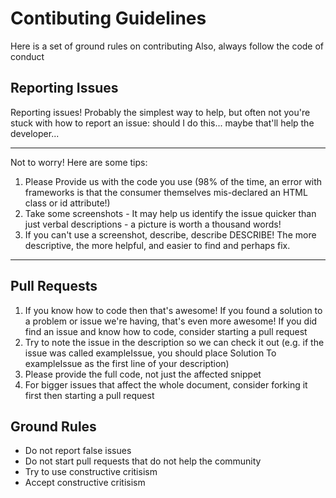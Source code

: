 # Contibuting Guidelines
Here is a set of ground rules on contributing
Also, always follow the code of conduct
## Reporting Issues
Reporting issues! Probably the simplest way to help, but often not you're stuck with how to report an issue: 
should I do this... maybe that'll help the developer...
***
Not to worry! Here are some tips:

1. Please Provide us with the code you use (98% of the time, an error with frameworks is that the consumer themselves mis-declared an HTML class or id attribute!)
2. Take some screenshots - It may help us identify the issue quicker than just verbal descriptions - a picture is worth a thousand words!
3. If you can't use a screenshot, describe, describe DESCRIBE! The more descriptive, the more helpful, and easier to find and perhaps fix.
***
## Pull Requests
1. If you know how to code then that's awesome! If you found a solution to a problem or issue we're having, that's even more awesome! If you did find an issue and know how to code, consider starting a pull request
2. Try to note the issue in the description so we can check it out (e.g. if the issue was called exampleIssue, you should place Solution To exampleIssue as the first line of your description)
3. Please provide the full code, not just the affected snippet
4. For bigger issues that affect the whole document, consider forking it first then starting a pull request
## Ground Rules
* Do not report false issues 
* Do not start pull requests that do not help the community
* Try to use constructive critisism
* Accept constructive critisism
